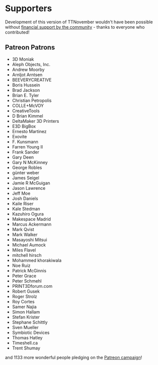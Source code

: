 # Supporters 

Development of this version of TTNovember wouldn't have been possible without
[financial support by the community](http://octoprint.org/support-octoprint/) -
thanks to everyone who contributed!

## Patreon Patrons

  * 3D Moniak
  * Aleph Objects, Inc.
  * Andrew Moorby
  * Arnljot Arntsen
  * BEEVERYCREATIVE
  * Boris Hussein
  * Brad Jackson
  * Brian E. Tyler
  * Christian Petropolis
  * COLLE+McVOY
  * CreativeTools
  * D Brian Kimmel
  * DeltaMaker 3D Printers
  * E3D BigBox
  * Ernesto Martinez
  * Exovite
  * F. Kunsmann
  * Farren Young II
  * Frank Sander
  * Gary Deen
  * Gary N McKinney
  * George Robles
  * günter weber
  * James Seigel
  * Jamie R McGuigan
  * Jason Lawrence
  * Jeff Moe
  * Josh Daniels
  * Kaile Riser
  * Kale Stedman
  * Kazuhiro Ogura
  * Makespace Madrid
  * Marcus Ackermann
  * Mark Qvist
  * Mark Walker
  * Masayoshi Mitsui
  * Michael Aumock
  * Miles Flavel
  * mitchell hirsch
  * Mohammed khorakiwala
  * Noe Ruiz
  * Patrick McGinnis
  * Peter Grace
  * Peter Schmehl
  * PRINT3Dforum.com
  * Robert Gusek
  * Roger Strolz
  * Roy Cortes
  * Samer Najia
  * Simon Hallam
  * Stefan Krister
  * Stephane Schittly
  * Sven Mueller
  * Symbiotic Devices
  * Thomas Hatley
  * Timeshell.ca
  * Trent Shumay

and 1133 more wonderful people pledging on the [Patreon campaign](https://patreon.com/foosel)!